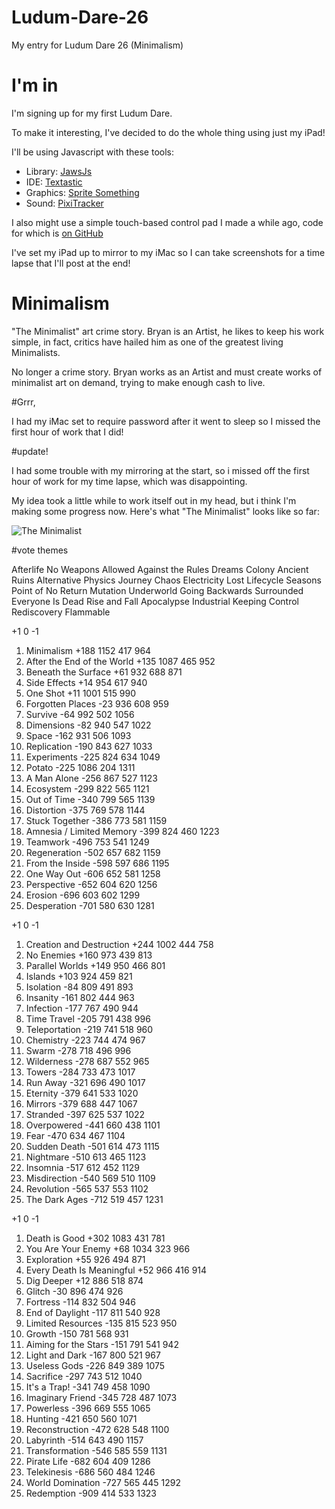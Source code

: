 Ludum-Dare-26
=============

My entry for Ludum Dare 26 (Minimalism)


# I'm in

I'm signing up for my first Ludum Dare.

To make it interesting, I've decided to do the whole thing using just my iPad!

I'll be using Javascript with these tools:

<ul>
<li>Library: <a href="http://jawsjs.com">JawsJs</a></li>
<li>IDE: <a href="http://www.textasticapp.com/">Textastic</a></li>
<li>Graphics: <a href="http://terriblegames.com/spriteSomething/">Sprite Something</a></li>
<li>Sound: <a href="http://www.warmplace.ru/soft/pixitracker/">PixiTracker</a></li>
</ul>

I also might use a simple touch-based control pad I made a while ago, code for which is <a href="https://github.com/MalphasWats/Quint">on GitHub</a>

I've set my iPad up to mirror to my iMac so I can take screenshots for a time lapse that I'll post at the end!


# Minimalism
"The Minimalist" art crime story. Bryan is an Artist, he likes to keep his work simple, in fact, critics have hailed him as one of the greatest living Minimalists.

No longer a crime story. Bryan works as an Artist and must create works of minimalist art on demand, trying to make enough cash to live.


#Grrr,

I had my iMac set to require password after it went to sleep so I missed the first hour of work that I did!


#update!

I had some trouble with my mirroring at the start, so i missed off the first hour of work for my time lapse, which was disappointing.

My idea took a little while to work itself out in my head, but i think I'm making some progress now. Here's what "The Minimalist" looks like so far:

<img src="http://www.subdimension.co.uk/files/images/ld26-1.png" alt="The Minimalist" />


#vote themes


Afterlife
No Weapons Allowed
Against the Rules
Dreams
Colony
Ancient Ruins
Alternative Physics
Journey
Chaos
Electricity
Lost
Lifecycle
Seasons
Point of No Return
Mutation
Underworld
Going Backwards
Surrounded
Everyone Is Dead
Rise and Fall
Apocalypse
Industrial
Keeping Control
Rediscovery
Flammable

+1	0	-1
1.	Minimalism	+188	1152	417	964
2.	After the End of the World	+135	1087	465	952
3.	Beneath the Surface	+61	932	688	871
4.	Side Effects	+14	954	617	940
5.	One Shot	+11	1001	515	990
6.	Forgotten Places	-23	936	608	959
7.	Survive	-64	992	502	1056
8.	Dimensions	-82	940	547	1022
9.	Space	-162	931	506	1093
10.	Replication	-190	843	627	1033
11.	Experiments	-225	824	634	1049
12.	Potato	-225	1086	204	1311
13.	A Man Alone	-256	867	527	1123
14.	Ecosystem	-299	822	565	1121
15.	Out of Time	-340	799	565	1139
16.	Distortion	-375	769	578	1144
17.	Stuck Together	-386	773	581	1159
18.	Amnesia / Limited Memory	-399	824	460	1223
19.	Teamwork	-496	753	541	1249
20.	Regeneration	-502	657	682	1159
21.	From the Inside	-598	597	686	1195
22.	One Way Out	-606	652	581	1258
23.	Perspective	-652	604	620	1256
24.	Erosion	-696	603	602	1299
25.	Desperation	-701	580	630	1281


+1	0	-1
1.	Creation and Destruction	+244	1002	444	758
2.	No Enemies	+160	973	439	813
3.	Parallel Worlds	+149	950	466	801
4.	Islands	+103	924	459	821
5.	Isolation	-84	809	491	893
6.	Insanity	-161	802	444	963
7.	Infection	-177	767	490	944
8.	Time Travel	-205	791	438	996
9.	Teleportation	-219	741	518	960
10.	Chemistry	-223	744	474	967
11.	Swarm	-278	718	496	996
12.	Wilderness	-278	687	552	965
13.	Towers	-284	733	473	1017
14.	Run Away	-321	696	490	1017
15.	Eternity	-379	641	533	1020
16.	Mirrors	-379	688	447	1067
17.	Stranded	-397	625	537	1022
18.	Overpowered	-441	660	438	1101
19.	Fear	-470	634	467	1104
20.	Sudden Death	-501	614	473	1115
21.	Nightmare	-510	613	465	1123
22.	Insomnia	-517	612	452	1129
23.	Misdirection	-540	569	510	1109
24.	Revolution	-565	537	553	1102
25.	The Dark Ages	-712	519	457	1231


+1	0	-1
1.	Death is Good	+302	1083	431	781
2.	You Are Your Enemy	+68	1034	323	966
3.	Exploration	+55	926	494	871
4.	Every Death Is Meaningful	+52	966	416	914
5.	Dig Deeper	+12	886	518	874
6.	Glitch	-30	896	474	926
7.	Fortress	-114	832	504	946
8.	End of Daylight	-117	811	540	928
9.	Limited Resources	-135	815	523	950
10.	Growth	-150	781	568	931
11.	Aiming for the Stars	-151	791	541	942
12.	Light and Dark	-167	800	521	967
13.	Useless Gods	-226	849	389	1075
14.	Sacrifice	-297	743	512	1040
15.	It's a Trap!	-341	749	458	1090
16.	Imaginary Friend	-345	728	487	1073
17.	Powerless	-396	669	555	1065
18.	Hunting	-421	650	560	1071
19.	Reconstruction	-472	628	548	1100
20.	Labyrinth	-514	643	490	1157
21.	Transformation	-546	585	559	1131
22.	Pirate Life	-682	604	409	1286
23.	Telekinesis	-686	560	484	1246
24.	World Domination	-727	565	445	1292
25.	Redemption	-909	414	533	1323
